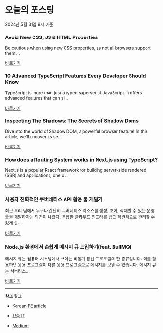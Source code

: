 # 오늘의 포스팅 
2024년 5월 31일 9시 기준 

### Avoid New CSS, JS & HTML Properties 

 Be cautious when using new CSS properties, as not all browsers support them.... 

 [바로가기](https://medium.com/m/signin?actionUrl=https%3A%2F%2Fmedium.com%2F_%2Fbookmark%2Fp%2F8c06c2640f96&operation=register&redirect=https%3A%2F%2Fmedium.com%2F%40sawacrow%2Favoid-new-css-js-html-properties-8c06c2640f96&source=---------0-84----------javascript------bookmark_preview----6d4dd38f_8aba_413b_97e5_272c5955166e-------) 

### 10 Advanced TypeScript Features Every Developer Should Know 

 TypeScript is more than just a typed superset of JavaScript. It offers advanced features that can si... 

 [바로가기](https://medium.com/m/signin?actionUrl=https%3A%2F%2Fmedium.com%2F_%2Fbookmark%2Fp%2Fcef2df5121a5&operation=register&redirect=https%3A%2F%2Fmedium.com%2F%40danduh%2F10-advanced-typescript-features-every-developer-should-know-cef2df5121a5&source=---------0-84----------typescript------bookmark_preview----c8e129d5_7a9e_44b7_8a22_e75b58ea3969-------) 

### Inspecting The Shadows: The Secrets of Shadow Doms 

 Dive into the world of Shadow DOM, a powerful browser feature! In this article, we’ll uncover its se... 

 [바로가기](https://medium.com/m/signin?actionUrl=https%3A%2F%2Fmedium.com%2F_%2Fbookmark%2Fp%2F00d0fd2366d2&operation=register&redirect=https%3A%2F%2Fmedium.com%2Fisraeli-tech-radar%2Finspecting-the-shadows-the-secrets-of-shadow-doms-00d0fd2366d2&source=---------0-84----------frontend------bookmark_preview----d110f922_a4c6_40bb_b75a_34f34dbb9e7b-------) 

### How does a Routing System works in Next.js using TypeScript? 

 Next.js is a popular React framework for building server-side rendered (SSR) and applications, one o... 

 [바로가기](https://medium.com/m/signin?actionUrl=https%3A%2F%2Fmedium.com%2F_%2Fbookmark%2Fp%2Fecddf7b1d2e8&operation=register&redirect=https%3A%2F%2Fmedium.com%2F%40joelcena.47%2Fhow-does-a-routing-system-works-in-next-js-using-typescript-ecddf7b1d2e8&source=---------0-84----------reactjs------bookmark_preview----0737bdc9_a072_4ade_af3e_1683d14ba401-------) 

### 사용자 친화적인 쿠버네티스 API 활용 툴 개발기 

 최근 우리 팀에서 누구나 간단히 쿠버네티스 리소스를 생성, 조회, 삭제할 수 있는 운영 툴을 개발하자는 의견이 나왔다. 복잡한 클라우드 인프라를 쉽고 직관적으로 관리할 수 있게 만... 

 [바로가기](https://yozm.wishket.com/magazine/detail/2610/) 

### Node.js 환경에서 손쉽게 메시지 큐 도입하기(feat. BullMQ) 

 메시지 큐는 컴퓨터 시스템에서 쓰이는 비동기 통신 프로토콜의 한 종류입니다. 이를 활용하면 응용 프로그램이 다른 응용 프로그램으로 메시지를 보낼 수 있습니다. 메시지 큐는 서버리스... 

 [바로가기](https://yozm.wishket.com/magazine/detail/2599/) 

---

**참조 링크**

- [Korean FE article](https://kofearticle.substack.com) 

- [요즘 IT](https://yozm.wishket.com/magazine) 

- [Medium](https://medium.com) 

